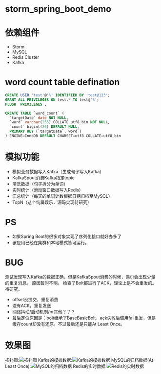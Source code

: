 # storm_spring_boot_demo

# 依赖组件
- Storm
- MySQL
- Redis Cluster
- Kafka

# word count table defination
```sql
CREATE USER 'test'@'%' IDENTIFIED BY 'test@123';
GRANT ALL PRIVILEGES ON test.* TO test@'%';
FLUSH  PRIVILEGES ; 

CREATE TABLE `word_count` (
  `targetDate` date NOT NULL,
  `word` varchar(255) COLLATE utf8_bin NOT NULL,
  `count` bigint(20) DEFAULT NULL,
  PRIMARY KEY (`targetDate`,`word`)
) ENGINE=InnoDB DEFAULT CHARSET=utf8 COLLATE=utf8_bin
```

# 模拟功能
- 模拟业务数据写入Kafka（生成句子写入Kafka）
- KafkaSpout消费Kafka指定topic
- 清洗数据（句子拆分为单词）
- 实时统计（滑动窗口数据写入Redis）
- 汇总统计（每天的单词计数根据日期归档至MySQL）
- TopN（这个纯属娱乐，源码实现待研究）

# PS
- 如果Spring Boot的很多对象实现了序列化接口就好办多了
- 该应用已经在集群和本地模式皆可运行。

# BUG
测试发现写入Kafka的数据正确，但是KafkaSpout消费的时候，偶尔会出现少量的重复消息。
原因暂时不明。
检查了Bolt都进行了ACK，理论上是不会重发的。
待研究。
- offset没提交，重复消费
- 没有ACK，重复发送
- 网络抖动/启动机制/or其他？？？
- 最后定位原因是：bolt继承了BaseBasicBolt，ack失败后调用fail重发，但是缓存count却没有还原。不过最后还是只能At Least Once。

# 效果图
拓扑图:![拓扑图](https://github.com/Paleozoic/storm_spring_boot_demo/blob/master/img/topo.png)
Kafka的模拟数据:![Kafka的模拟数据](https://github.com/Paleozoic/storm_spring_boot_demo/blob/master/img/kafka.png)
MySQL的归档数据(At Least Once):![MySQL的归档数据](https://github.com/Paleozoic/storm_spring_boot_demo/blob/master/img/mysql.png)
Redis的实时数据:![Redis的实时数据](https://github.com/Paleozoic/storm_spring_boot_demo/blob/master/img/redis.png)

